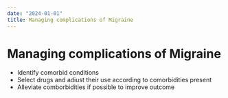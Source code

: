 ```yaml
---
date: "2024-01-01"
title: Managing complications of Migraine
---
```


# Managing complications of Migraine

* Identify comorbid conditions
* Select drugs and adiust their use according to comorbidities present
* Alleviate comborbidities if possible to improve outcome
